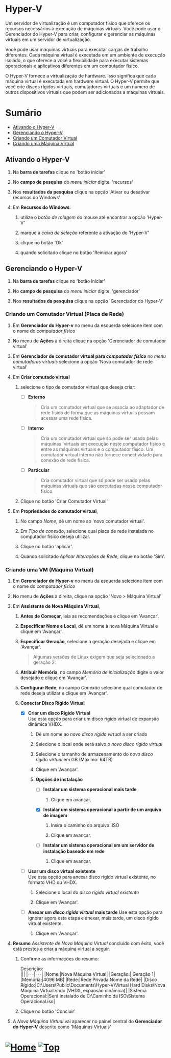 # Hyper-V

Um servidor de virtualização é um computador físico que oferece os recursos necessários à execução de máquinas virtuais. Você pode usar o Gerenciador do Hyper-V para criar, configurar e gerenciar as máquinas virtuais em um servidor de virtualização.

Você pode usar máquinas virtuais para executar cargas de trabalho diferentes. Cada máquina virtual é executada em um ambiente de execução isolado, o que oferece a você a flexibilidade para executar sistemas operacionais e aplicativos diferentes em um computador físico.

O Hyper-V fornece a virtualização de hardware. Isso significa que cada máquina virtual é executada em hardware virtual. O Hyper-V permite que você crie discos rígidos virtuais, comutadores virtuais e um número de outros dispositivos virtuais que podem ser adicionados a máquinas virtuais.

# Sumário

- [Ativando o Hyper-V](#ativando-o-hyper-v)
- [Gerenciando o Hyper-V](#gerenciando-o-hyper-v)
- [Criando um Comutador Virtual](#criando-um-comutador-virtual-placa-de-rede)
- [Criando uma Máquina Virtual](#criando-uma-vm-máquina-virtual)

## Ativando o Hyper-V

1. Na **barra de tarefas** clique no 'botão iniciar'

1. No **campo de pesquisa** do _menu iniciar_ digite: 'recursos'

1. Nos **resultados da pesquisa** clique na opção 'Ativar ou desativar recursos do Windows'

1. Em **Recursos do Windows**:

   1. utilize o _botão de rolagem_ do mouse até encontrar a opção 'Hyper-V'

   1. marque a _caixa de seleção_ referente a ativação do 'Hyper-V'

   1. clique no botão 'Ok'

   1. quando solicitado clique no botão 'Reiniciar agora'

## Gerenciando o Hyper-V

1. Na **barra de tarefas** clique no 'botão iniciar'

1. No **campo de pesquisa** do _menu iniciar_ digite: 'gerenciador'

1. Nos **resultados da pesquisa** clique na opção 'Gerenciador do Hyper-V'

### Criando um Comutador Virtual (Placa de Rede)

1. Em **Gerenciador do Hyper-v** no menu da esquerda selecione item com o nome do _computador físico_

1. No menu de **Ações** à direita clique na opção 'Gerenciador de comutador virtual'

1. Em **Gerenciador de comutador virtual para _computador físico_** no _menu comutadores virtuais_ selecione a opção 'Novo comutador de rede virtual'

1. Em **Criar comutado virtual**

   1. selecione o tipo de comutador virtual que deseja criar:

      - [ ] **Externo**  
        > Cria um comutador virtual que se associa ao adaptador de rede físico de forma que as máquinas virtuais possam acessar uma rede física.

      - [ ] **Interno**  
        > Cria um comutador virtual que só pode ser usado pelas máquinas 'virtuais em execução neste computador físico e entre as máquinas virtuais e o computador físico. Um comutador virtual interno não fornece conectividade para conexão de rede física.

      - [ ] **Particular**  
        > Cria comutador virtual que só pode ser usado pelas máquinas virtuais que são executadas nesse computador físico.

   1. Clique no botão 'Criar Comutador Virtual'

1. Em **Propriedades do comutador virtual**,

   1. No campo _Nome_, dê um nome ao 'novo comutador virtual'.

   1. Em _Tipo de conexão_, selecione qual placa de rede instalada no computador físico deseja utilizar.

   1. Clique no botão 'aplicar'.

   1. Quando solicitado _Aplicar Alterações de Rede_, clique no botão 'Sim'.

### Criando uma VM (Máquina Virtual)

1. Em **Gerenciador do Hyper-v** no menu da esquerda selecione item com o nome do _computador físico_

1. No menu de **Ações** à direita, clique na opção 'Novo > Máquina Virtual'

1. Em **Assistente de Nova Máquina Virtual**,

   1. **Antes de Começar**, leia as recomendações e clique em 'Avançar'.

   1. **Especificar Nome e Local**, dê um nome à nova Máquina Virtual e clique em 'Avançar'.

   1. **Especificar Geração**, selecione a geração desejada e clique em 'Avançar'.

      > Algumas versões de Linux exigem que seja selecionado a geração 2.

   1. **Atribuir Memória**, no campo _Memória de inicialização_ digite o valor desejado e clique em 'Avançar'.

   1. **Configurar Rede**, no campo _Conexão_ selecione qual comutador de rede deseja utilizar e clique em 'Avançar'.

   1. **Conectar Disco Rígido Virtual**

      - [x] **Criar um disco Rígido Virtual**  
             Use esta opção para criar um disco rígido virtual de expansão dinâmica VHDX.

        1. Dê um nome ao _novo disco rígido virtual_ a ser criado

        1. Selecione o local onde será salvo o _novo disco rígido virtual_

        1. Selecione o tamanho de armazenamento do _novo disco rígido virtual_ em GB (Máximo: 64TB)

        1. Clique em 'Avançar'.

        1. **Opções de instalação**

           - [ ] **Instalar um sistema operacional mais tarde**

             1. Clique em avançar.

           - [x] **Instalar um sistema operacional a partir de um arquivo de imagem**

             1. Insira o caminho do arquivo .ISO

             1. Clique em avançar.

           - [ ] **Instalar um sistema operacional em um servidor de instalação baseado em rede**
             1. Clique em avançar.

      - [ ] **Usar um disco virtual existente**  
             Use esta opção para anexar disco rígido virtual existente, no formato VHD ou VHDX.

        1. Selecione o local do _disco rígido virtual existente_

        1. Clique em 'Avançar'.

      - [ ] **Anexar um _disco rígido virtual_ mais tarde**
            Use esta opção para ignorar agora esta etapa e anexar, mais tarde, um disco rígido virtual existente.

        1. Clique em 'Avançar'.

1. **Resumo**
   _Assistente de Nova Máquina Virtual_ concluído com êxito, você está prestes a criar a máquina virtual a seguir.

   1. Confirme as informações do resumo:

      Descrição:  
       |||
      |---|---|
      |Nome:|Nova Máquina Virtual|
      |Geração:| Geração 1|
      |Memória:|4096 MB|
      |Rede:|Rede Privada Nome da Rede|
      |Disco Rígido:|C:\Users\Public\Documents\Hyper-V\Virtual Hard Disks\Nova Máquina Virtual.vhdx (VHDX, expansão dinâmica)|
      |Sistema Operacional:|Será instalado de C:\Caminho da ISO\Sistema Operacional.iso|

   1. Clique no botão 'Concluir'

1. A _Nova Máquina Virtual_ vai aparecer no painel central do **Gerenciador do Hyper-V** descrito como 'Máquinas Virtuais'

# [![Home][homeimage]][homelink] [![Top][topimage]](#)

[topimage]: https://img.shields.io/badge/-Voltar_ao_topo-grey
[homeimage]: https://img.shields.io/badge/-Home-blue
[homelink]: ./../../../README.md
